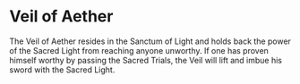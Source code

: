 # Veil of Aether
The Veil of Aether resides in the Sanctum of Light and holds back the power of the Sacred Light from reaching anyone unworthy. If one has proven himself worthy by passing the Sacred Trials, the Veil will lift and imbue his sword with the Sacred Light.